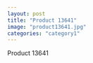 ```yaml
---
layout: post
title: "Product 13641"
image: "product13641.jpg"
categories: "category1"
---
```

Product 13641
